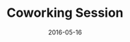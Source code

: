 ---
title: Coworking Session
text: Come work on your own project in a supportive environment to get (and give) help from your peers!
location: Simon Fraser University, Burnaby Campus, Library Research Commons
link: https://github.com/ttimbers/studyGroup/issues/76
date: 2016-05-16
startTime: 11:30
endTime: 12:30
---